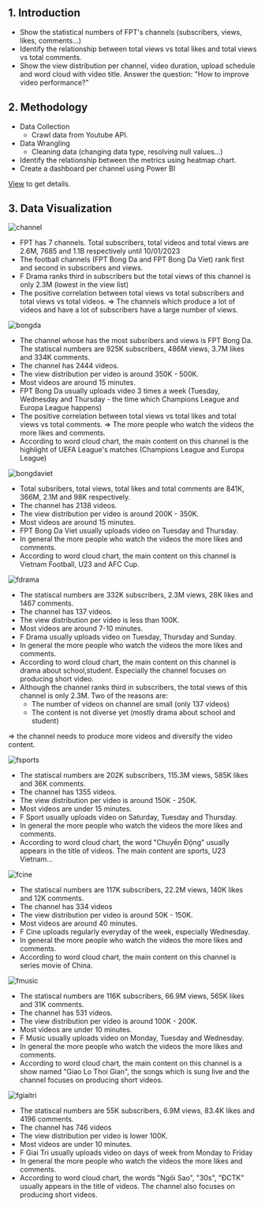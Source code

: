 ## 1. Introduction
- Show the statistical numbers of FPT's channels (subscribers, views, likes, comments...)
- Identify the relationship between total views vs total likes and total views vs total comments.
- Show the view distribution per channel, video duration, upload schedule and word cloud with video title. Answer the question: "How to improve video performance?" 

## 2. Methodology 
- Data Collection
  - Crawl data from Youtube API.  
- Data Wrangling
  - Cleaning data (changing data type, resolving null values...)
- Identify the relationship between the metrics using heatmap chart.
- Create a dashboard per channel using Power BI 

[View](https://github.com/huyvofjh/FptChannelAnalysis/blob/main/FPTChannelsAnalysis.ipynb) to get details.

 ## 3. Data Visualization  
  
![channel](https://user-images.githubusercontent.com/88859966/211520086-dfa51638-da9f-4aeb-8e06-984a8cf99287.jpg)
- FPT has 7 channels. Total subscribers, total videos and total views are 2.6M, 7685 and 1.1B respectively until 10/01/2023
- The football channels (FPT Bong Da and FPT Bong Da Viet) rank first and second in subscribers and views. 
- F Drama ranks third in subscribers but the total views of this channel is only 2.3M (lowest in the view list) 
- The positive correlation between total views vs total subscribers and total views vs total videos. 
=> The channels which produce a lot of videos and have a lot of subscribers have a large number of views.


![bongda](https://user-images.githubusercontent.com/88859966/211520577-fb6e64bc-22a4-422b-a6d0-ba4b9335f5de.jpg)
- The channel whose has the most subsribers and views is FPT Bong Da. The statiscal numbers are 925K subscribers, 486M views, 3.7M likes and 334K comments.
- The channel has 2444 videos. 
- The view distribution per video is around 350K - 500K.
- Most videos are around 15 minutes. 
- FPT Bong Da usually uploads video 3 times a week (Tuesday, Wednesday and Thursday - the time which Champions League and Europa League happens)
- The positive correlation between total views vs total likes and total views vs total comments.
=> The more people who watch the videos the more likes and comments. 
- According to word cloud chart, the main content on this channel is the highlight of UEFA League's matches (Champions League and Europa League)


![bongdaviet](https://user-images.githubusercontent.com/88859966/211520676-7b850837-a51e-4f3a-af94-dc38632fefe7.jpg)
- Total subsribers, total views, total likes and total comments are 841K, 366M, 2.1M and 98K respectively. 
- The channel has 2138 videos. 
- The view distribution per video is around 200K - 350K.
- Most videos are around 15 minutes. 
- FPT Bong Da Viet usually uploads video on Tuesday and Thursday. 
- In general the more people who watch the videos the more likes and comments.
- According to word cloud chart, the main content on this channel is Vietnam Football, U23 and AFC Cup. 


![fdrama](https://user-images.githubusercontent.com/88859966/211520806-93b985d3-79e0-43d7-98aa-5c43cafa6214.jpg)
- The statiscal numbers are 332K subscribers, 2.3M views, 28K likes and 1467 comments. 
- The channel has 137 videos. 
- The view distribution per video is less than 100K.
- Most videos are around 7-10 minutes. 
- F Drama usually uploads video on Tuesday, Thursday and Sunday. 
- In general the more people who watch the videos the more likes and comments.
- According to word cloud chart, the main content on this channel is drama about school,student. Especially the channel focuses on producing short video. 
- Although the channel ranks third in subscribers, the total views of this channel is only 2.3M. Two of the reasons are:
  - The number of videos on channel are small (only 137 videos)
  - The content is not diverse yet (mostly drama about school and student) 
 
=> the channel needs to produce more videos and diversify the video content.  


![fsports](https://user-images.githubusercontent.com/88859966/211520890-b4f194b1-38e5-47f0-b8e6-6a7cceaa5e07.jpg)
- The statiscal numbers are 202K subscribers, 115.3M views, 585K likes and 36K comments. 
- The channel has 1355 videos. 
- The view distribution per video is around 150K - 250K.
- Most videos are under 15 minutes. 
- F Sport usually uploads video on Saturday, Tuesday and Thursday. 
- In general the more people who watch the videos the more likes and comments.
- According to word cloud chart, the word "Chuyển Động" usually appears in the title of videos. The main content are sports, U23 Vietnam...


![fcine](https://user-images.githubusercontent.com/88859966/211520970-62ac07fb-63b9-4351-b8a4-8864f2961d80.jpg)
- The statiscal numbers are 117K subscribers, 22.2M views, 140K likes and 12K comments.
- The channel has 334 videos
- The view distribution per video is around 50K - 150K.
- Most videos are around 40 minutes. 
- F Cine uploads regularly everyday of the week, especially Wednesday.  
- In general the more people who watch the videos the more likes and comments.
- According to word cloud chart, the main content on this channel is series movie of China.


![fmusic](https://user-images.githubusercontent.com/88859966/211521101-e7f6bcb0-ec92-4f41-ae66-3989823d49b1.jpg)
- The statiscal numbers are 116K subscribers, 66.9M views, 565K likes and 31K comments. 
- The channel has 531 videos. 
- The view distribution per video is around 100K - 200K.
- Most videos are under 10 minutes. 
- F Music usually uploads video on Monday, Tuesday and Wednesday. 
- In general the more people who watch the videos the more likes and comments.
- According to word cloud chart, the main content on this channel is a show named "Giao Lo Thoi Gian", the songs which is sung live and the channel focuses on producing short videos. 


![fgiaitri](https://user-images.githubusercontent.com/88859966/211521113-7f55ecb5-6ab0-41e6-bfb8-d1f7aab20a57.jpg)
- The statiscal numbers are 55K subscribers, 6.9M views, 83.4K likes and 4196 comments.
- The channel has 746 videos
- The view distribution per video is lower 100K.
- Most videos are under 10 minutes. 
- F Giai Tri usually uploads video on days of week from Monday to Friday  
- In general the more people who watch the videos the more likes and comments.
- According to word cloud chart, the words "Ngôi Sao", "30s", "ĐCTK" usually appears in the title of videos. The channel also focuses on producing short videos. 
